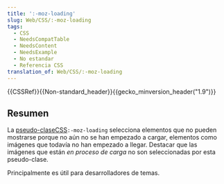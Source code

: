 ```yaml
---
title: ':-moz-loading'
slug: Web/CSS/:-moz-loading
tags:
  - CSS
  - NeedsCompatTable
  - NeedsContent
  - NeedsExample
  - No estandar
  - Referencia CSS
translation_of: Web/CSS/:-moz-loading
---
```

{{CSSRef}}{{Non-standard_header}}{{gecko_minversion_header("1.9")}}

## Resumen

La [pseudo-clase](/es/docs/Web/CSS/Pseudo-classes)[CSS](/es/docs/Web/CSS)`:-moz-loading` selecciona elementos que no pueden mostrarse porque no aún no se han empezado a cargar, elementos como imágenes que todavía no han empezado a llegar. Destacar que las imágenes que están _en proceso de carga_ no son seleccionadas por esta pseudo-clase.

Principalmente es útil para desarrolladores de temas.
